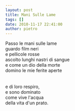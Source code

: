 ```yaml
---
layout: post
title: Mani Sulle Lame
tags: []
date: 2010-11-17 22:41:00
author: pietro
---
```

Passo le mani sulle lame<br/>guardo film neri<br/>e pellicole rosse<br/>ascolto lunghi nastri di sangue<br/>e come un dio della morte<br/>domino le mie ferite aperte<br/><br/><br/>e di loro respiro,<br/>e sono dominato<br/>come vive l'acqua<br/>della vita d'un prato.<br/>
